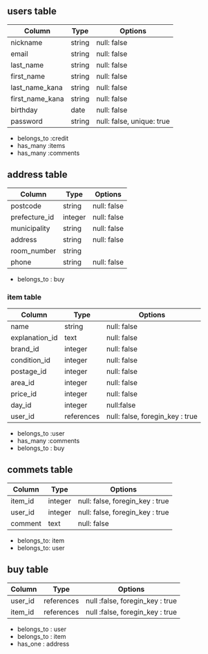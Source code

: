 

## users table
| Column           | Type     | Options                    |
| ---------------- | ----     | -------                    |
|  nickname        |  string  |  null: false               |
|  email           |  string  |  null: false               |
|  last_name       |  string  |  null: false               |
|  first_name      |  string  |  null: false               |
|  last_name_kana  |  string  |  null: false               |
|  first_name_kana |  string  |  null: false               |
|  birthday        |  date    |  null: false               |
|  password        | string   |  null: false, unique: true |

- belongs_to :credit
- has_many :items
- has_many :comments



## address table

| Column          | Type    | Options     |
| ------          | ----    | -------     |
| postcode        | string  | null: false |
| prefecture_id   | integer | null: false |
| municipality    | string  | null: false |
| address         | string  | null: false |
| room_number     | string  |             |
| phone           | string  | null: false |

- belongs_to : buy





 
### item table
| Column          | Type      | Options                         |
| ------          | ----      | -------                         |
| name            | string    | null: false                     |
| explanation_id  | text      | null: false                     |
| brand_id        | integer   | null: false                     |
| condition_id    | integer   | null: false                     |
| postage_id      | integer   | null: false                     |
| area_id         | integer   | null: false                     |
| price_id        | integer   | null: false                     |
| day_id          | integer   | null:false                      |
| user_id         | references| null: false, foregin_key : true |

- belongs_to :user
- has_many :comments
- belongs_to : buy




## commets table
| Column  | Type    | Options                         |
| ------  | ----    | -------                         |
| item_id | integer | null: false, foregin_key : true |
| user_id | integer | null: false, foregin_key : true |
| comment | text    | null: false                      |

- belongs_to: item
- belongs_to: user


## buy table
| Column  | Type       | Options                         |
| ------  | ----       | -------                         |
| user_id | references | null :false, foregin_key : true |
| item_id | references | null :false, foregin_key : true |                   
 
- belongs_to : user
- belongs_to : item
- has_one : address
